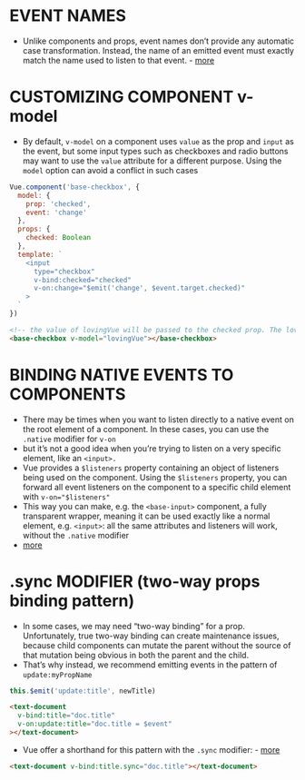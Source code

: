 # EVENT NAMES

* Unlike components and props, event names don’t provide any automatic case transformation. Instead, the name of an emitted event must exactly match the name used to listen to that event. - [more](https://vuejs.org/v2/guide/components-custom-events.html#Event-Names)

# CUSTOMIZING COMPONENT v-model

* By default, `v-model` on a component uses `value` as the prop and `input` as the event, but some input types such as checkboxes and radio buttons may want to use the `value` attribute for a different purpose. Using the `model` option can avoid a conflict in such cases

```js
Vue.component('base-checkbox', {
  model: {
    prop: 'checked',
    event: 'change'
  },
  props: {
    checked: Boolean
  },
  template: `
    <input
      type="checkbox"
      v-bind:checked="checked"
      v-on:change="$emit('change', $event.target.checked)"
    >
  `
})
```
```html
<!-- the value of lovingVue will be passed to the checked prop. The lovingVue property will then be updated when <base-checkbox> emits a change event with a new value. -->
<base-checkbox v-model="lovingVue"></base-checkbox>
```

# BINDING NATIVE EVENTS TO COMPONENTS

* There may be times when you want to listen directly to a native event on the root element of a component. In these cases, you can use the `.native` modifier for `v-on`
* but it’s not a good idea when you’re trying to listen on a very specific element, like an `<input>.`
* Vue provides a `$listeners` property containing an object of listeners being used on the component. Using the `$listeners` property, you can forward all event listeners on the component to a specific child element with `v-on="$listeners"`
* This way you can make, e.g. the `<base-input>` component, a fully transparent wrapper, meaning it can be used exactly like a normal element, e.g. `<input>`: all the same attributes and listeners will work, without the `.native` modifier
* [more](https://vuejs.org/v2/guide/components-custom-events.html#Binding-Native-Events-to-Components)

# .sync MODIFIER (two-way props binding pattern)

* In some cases, we may need “two-way binding” for a prop. Unfortunately, true two-way binding can create maintenance issues, because child components can mutate the parent without the source of that mutation being obvious in both the parent and the child.
* That’s why instead, we recommend emitting events in the pattern of `update:myPropName`

```js
this.$emit('update:title', newTitle)
```
```html
<text-document
  v-bind:title="doc.title"
  v-on:update:title="doc.title = $event"
></text-document>
```

* Vue offer a shorthand for this pattern with the `.sync` modifier: - [more](https://vuejs.org/v2/guide/components-custom-events.html#sync-Modifier)

```html
<text-document v-bind:title.sync="doc.title"></text-document>
```